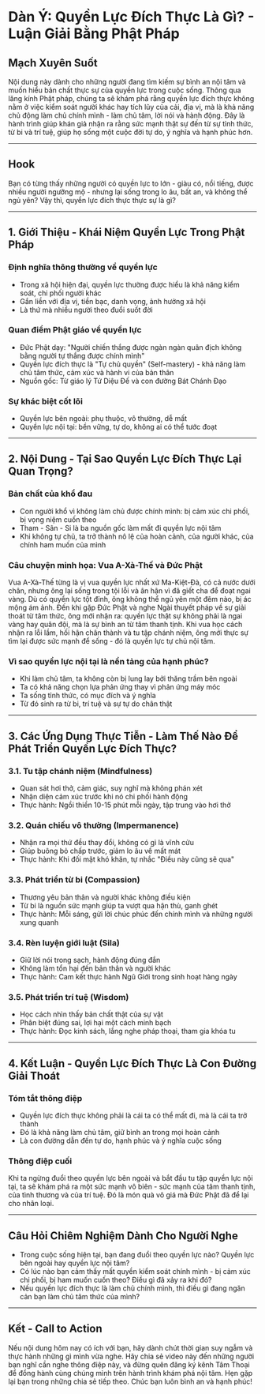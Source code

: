 # Dàn Ý: Quyền Lực Đích Thực Là Gì? - Luận Giải Bằng Phật Pháp

## Mạch Xuyên Suốt
Nội dung này dành cho những người đang tìm kiếm sự bình an nội tâm và muốn hiểu bản chất thực sự của quyền lực trong cuộc sống. Thông qua lăng kính Phật pháp, chúng ta sẽ khám phá rằng quyền lực đích thực không nằm ở việc kiểm soát người khác hay tích lũy của cải, địa vị, mà là khả năng chủ động làm chủ chính mình - làm chủ tâm, lời nói và hành động. Đây là hành trình giúp khán giả nhận ra rằng sức mạnh thật sự đến từ sự tỉnh thức, từ bi và trí tuệ, giúp họ sống một cuộc đời tự do, ý nghĩa và hạnh phúc hơn.

---

## Hook
Bạn có từng thấy những người có quyền lực to lớn - giàu có, nổi tiếng, được nhiều người ngưỡng mộ - nhưng lại sống trong lo âu, bất an, và không thể ngủ yên? Vậy thì, quyền lực đích thực thực sự là gì?

---

## 1. Giới Thiệu - Khái Niệm Quyền Lực Trong Phật Pháp

### Định nghĩa thông thường về quyền lực
- Trong xã hội hiện đại, quyền lực thường được hiểu là khả năng kiểm soát, chi phối người khác
- Gắn liền với địa vị, tiền bạc, danh vọng, ảnh hưởng xã hội
- Là thứ mà nhiều người theo đuổi suốt đời

### Quan điểm Phật giáo về quyền lực
- Đức Phật dạy: "Người chiến thắng được ngàn ngàn quân địch không bằng người tự thắng được chính mình"
- Quyền lực đích thực là "Tự chủ quyền" (Self-mastery) - khả năng làm chủ tâm thức, cảm xúc và hành vi của bản thân
- Nguồn gốc: Từ giáo lý Tứ Diệu Đế và con đường Bát Chánh Đạo

### Sự khác biệt cốt lõi
- Quyền lực bên ngoài: phụ thuộc, vô thường, dễ mất
- Quyền lực nội tại: bền vững, tự do, không ai có thể tước đoạt

---

## 2. Nội Dung - Tại Sao Quyền Lực Đích Thực Lại Quan Trọng?

### Bản chất của khổ đau
- Con người khổ vì không làm chủ được chính mình: bị cảm xúc chi phối, bị vọng niệm cuốn theo
- Tham - Sân - Si là ba nguồn gốc làm mất đi quyền lực nội tâm
- Khi không tự chủ, ta trở thành nô lệ của hoàn cảnh, của người khác, của chính ham muốn của mình

### Câu chuyện minh họa: Vua A-Xà-Thế và Đức Phật
Vua A-Xà-Thế từng là vị vua quyền lực nhất xứ Ma-Kiệt-Đà, có cả nước dưới chân, nhưng ông lại sống trong tội lỗi và ân hận vì đã giết cha để đoạt ngai vàng. Dù có quyền lực tột đỉnh, ông không thể ngủ yên một đêm nào, bị ác mộng ám ảnh. Đến khi gặp Đức Phật và nghe Ngài thuyết pháp về sự giải thoát từ tâm thức, ông mới nhận ra: quyền lực thật sự không phải là ngai vàng hay quân đội, mà là sự bình an từ tâm thanh tịnh. Khi vua học cách nhận ra lỗi lầm, hối hận chân thành và tu tập chánh niệm, ông mới thực sự tìm lại được sức mạnh để sống - đó là quyền lực tự chủ nội tâm.

### Vì sao quyền lực nội tại là nền tảng của hạnh phúc?
- Khi làm chủ tâm, ta không còn bị lung lay bởi thăng trầm bên ngoài
- Ta có khả năng chọn lựa phản ứng thay vì phản ứng máy móc
- Ta sống tỉnh thức, có mục đích và ý nghĩa
- Từ đó sinh ra từ bi, trí tuệ và sự tự do chân thật

---

## 3. Các Ứng Dụng Thực Tiễn - Làm Thế Nào Để Phát Triển Quyền Lực Đích Thực?

### 3.1. Tu tập chánh niệm (Mindfulness)
- Quan sát hơi thở, cảm giác, suy nghĩ mà không phán xét
- Nhận diện cảm xúc trước khi nó chi phối hành động
- Thực hành: Ngồi thiền 10-15 phút mỗi ngày, tập trung vào hơi thở

### 3.2. Quán chiếu vô thường (Impermanence)
- Nhận ra mọi thứ đều thay đổi, không có gì là vĩnh cửu
- Giúp buông bỏ chấp trước, giảm lo âu về mất mát
- Thực hành: Khi đối mặt khó khăn, tự nhắc "Điều này cũng sẽ qua"

### 3.3. Phát triển từ bi (Compassion)
- Thương yêu bản thân và người khác không điều kiện
- Từ bi là nguồn sức mạnh giúp ta vượt qua hận thù, ganh ghét
- Thực hành: Mỗi sáng, gửi lời chúc phúc đến chính mình và những người xung quanh

### 3.4. Rèn luyện giới luật (Sila)
- Giữ lời nói trong sạch, hành động đúng đắn
- Không làm tổn hại đến bản thân và người khác
- Thực hành: Cam kết thực hành Ngũ Giới trong sinh hoạt hàng ngày

### 3.5. Phát triển trí tuệ (Wisdom)
- Học cách nhìn thấy bản chất thật của sự vật
- Phân biệt đúng sai, lợi hại một cách minh bạch
- Thực hành: Đọc kinh sách, lắng nghe pháp thoại, tham gia khóa tu

---

## 4. Kết Luận - Quyền Lực Đích Thực Là Con Đường Giải Thoát

### Tóm tắt thông điệp
- Quyền lực đích thực không phải là cái ta có thể mất đi, mà là cái ta trở thành
- Đó là khả năng làm chủ tâm, giữ bình an trong mọi hoàn cảnh
- Là con đường dẫn đến tự do, hạnh phúc và ý nghĩa cuộc sống

### Thông điệp cuối
Khi ta ngừng đuổi theo quyền lực bên ngoài và bắt đầu tu tập quyền lực nội tại, ta sẽ khám phá ra một sức mạnh vô biên - sức mạnh của tâm thanh tịnh, của tình thương và của trí tuệ. Đó là món quà vô giá mà Đức Phật đã để lại cho nhân loại.

---

## Câu Hỏi Chiêm Nghiệm Dành Cho Người Nghe

- Trong cuộc sống hiện tại, bạn đang đuổi theo quyền lực nào? Quyền lực bên ngoài hay quyền lực nội tâm?
- Có lúc nào bạn cảm thấy mất quyền kiểm soát chính mình - bị cảm xúc chi phối, bị ham muốn cuốn theo? Điều gì đã xảy ra khi đó?
- Nếu quyền lực đích thực là làm chủ chính mình, thì điều gì đang ngăn cản bạn làm chủ tâm thức của mình?

---

## Kết - Call to Action

Nếu nội dung hôm nay có ích với bạn, hãy dành chút thời gian suy ngẫm và thực hành những gì mình vừa nghe. Hãy chia sẻ video này đến những người bạn nghĩ cần nghe thông điệp này, và đừng quên đăng ký kênh Tâm Thoại để đồng hành cùng chúng mình trên hành trình khám phá nội tâm. Hẹn gặp lại bạn trong những chia sẻ tiếp theo. Chúc bạn luôn bình an và hạnh phúc!
